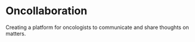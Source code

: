 # Oncollaboration
Creating a platform for oncologists to communicate and share thoughts on matters.
